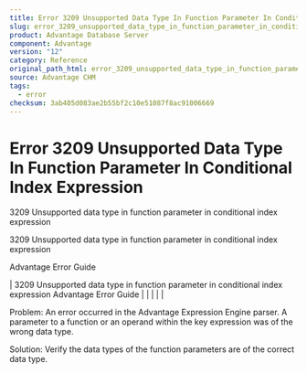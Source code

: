 ```yaml
---
title: Error 3209 Unsupported Data Type In Function Parameter In Conditional Index Expression
slug: error_3209_unsupported_data_type_in_function_parameter_in_conditional_index_expression
product: Advantage Database Server
component: Advantage
version: "12"
category: Reference
original_path_html: error_3209_unsupported_data_type_in_function_parameter_in_conditional_index_expression.htm
source: Advantage CHM
tags:
  - error
checksum: 3ab405d083ae2b55bf2c10e51087f8ac91006669
---
```


# Error 3209 Unsupported Data Type In Function Parameter In Conditional Index Expression

3209 Unsupported data type in function parameter in conditional index expression

3209 Unsupported data type in function parameter in conditional index expression

Advantage Error Guide

| 3209 Unsupported data type in function parameter in conditional index expression  Advantage Error Guide |  |  |  |  |

Problem: An error occurred in the Advantage Expression Engine parser. A parameter to a function or an operand within the key expression was of the wrong data type.

Solution: Verify the data types of the function parameters are of the correct data type.

